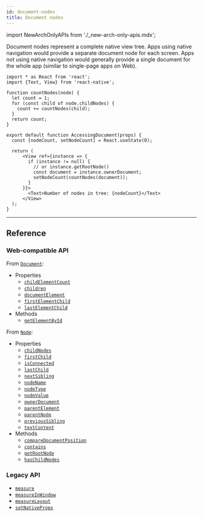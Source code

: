 ```yaml
---
id: document-nodes
title: Document nodes
---
```


import NewArchOnlyAPIs from './\_new-arch-only-apis.mdx';

<NewArchOnlyAPIs />

Document nodes represent a complete native view tree. Apps using native navigation would provide a separate document node for each screen. Apps not using native navigation would generally provide a single document for the whole app (similar to single-page apps on Web).

```SnackPlayer name=Document%20instance%20example
import * as React from 'react';
import {Text, View} from 'react-native';

function countNodes(node) {
  let count = 1;
  for (const child of node.childNodes) {
    count += countNodes(child);
  }
  return count;
}

export default function AccessingDocument(props) {
  const [nodeCount, setNodeCount] = React.useState(0);

  return (
      <View ref={instance => {
        if (instance != null) {
          // or instance.getRootNode()
          const document = instance.ownerDocument;
          setNodeCount(countNodes(document));
        }
      }}>
        <Text>Number of nodes in tree: {nodeCount}</Text>
      </View>
  );
}
```

---

## Reference

### Web-compatible API

From [`Document`](https://developer.mozilla.org/en-US/docs/Web/API/HTMLElement):

- Properties
  - [`childElementCount`](https://developer.mozilla.org/en-US/docs/Web/API/Document/childElementCount)
  - [`children`](https://developer.mozilla.org/en-US/docs/Web/API/Document/children)
  - [`documentElement`](https://developer.mozilla.org/en-US/docs/Web/API/Document/documentElement)
  - [`firstElementChild`](https://developer.mozilla.org/en-US/docs/Web/API/Document/firstElementChild)
  - [`lastElementChild`](https://developer.mozilla.org/en-US/docs/Web/API/Document/lastElementChild)
- Methods
  - [`getElementById`](https://developer.mozilla.org/en-US/docs/Web/API/Document/getElementById)

From [`Node`](https://developer.mozilla.org/en-US/docs/Web/API/Node):

- Properties
  - [`childNodes`](https://developer.mozilla.org/en-US/docs/Web/API/Node/childNodes)
  - [`firstChild`](https://developer.mozilla.org/en-US/docs/Web/API/Node/firstChild)
  - [`isConnected`](https://developer.mozilla.org/en-US/docs/Web/API/Node/isConnected)
  - [`lastChild`](https://developer.mozilla.org/en-US/docs/Web/API/Node/lastChild)
  - [`nextSibling`](https://developer.mozilla.org/en-US/docs/Web/API/Node/nextSibling)
  - [`nodeName`](https://developer.mozilla.org/en-US/docs/Web/API/Node/nodeName)
  - [`nodeType`](https://developer.mozilla.org/en-US/docs/Web/API/Node/nodeType)
  - [`nodeValue`](https://developer.mozilla.org/en-US/docs/Web/API/Node/nodeValue)
  - [`ownerDocument`](https://developer.mozilla.org/en-US/docs/Web/API/Node/ownerDocument)
  - [`parentElement`](https://developer.mozilla.org/en-US/docs/Web/API/Node/parentElement)
  - [`parentNode`](https://developer.mozilla.org/en-US/docs/Web/API/Node/parentNode)
  - [`previousSibling`](https://developer.mozilla.org/en-US/docs/Web/API/Node/previousSibling)
  - [`textContent`](https://developer.mozilla.org/en-US/docs/Web/API/Node/textContent)
- Methods
  - [`compareDocumentPosition`](https://developer.mozilla.org/en-US/docs/Web/API/Node/compareDocumentPosition)
  - [`contains`](https://developer.mozilla.org/en-US/docs/Web/API/Node/contains)
  - [`getRootNode`](https://developer.mozilla.org/en-US/docs/Web/API/Node/getRootNode)
  - [`hasChildNodes`](https://developer.mozilla.org/en-US/docs/Web/API/Node/hasChildNodes)

### Legacy API

- [`measure`](/docs/next/legacy/direct-manipulation#measurecallback)
- [`measureInWindow`](/docs/next/legacy/direct-manipulation#measureinwindowcallback)
- [`measureLayout`](/docs/next/legacy/direct-manipulation#measurelayoutrelativetonativecomponentref-onsuccess-onfail)
- [`setNativeProps`](/docs/next/legacy/direct-manipulation#setnativeprops-with-touchableopacity)

